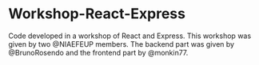 # Workshop-React-Express
Code developed in a workshop of React and Express. This workshop was given by two @NIAEFEUP members. The backend part was given by @BrunoRosendo and the frontend part by @monkin77.
